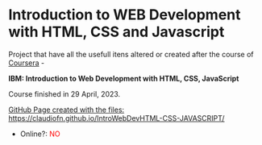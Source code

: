 # Introduction to WEB Development with HTML, CSS and Javascript

Project that have all the usefull itens altered or created after the course of [Coursera](https://www.coursera.org/) - 

**IBM: Introduction to Web Development with HTML, CSS, JavaScript**

Course finished in 29 April, 2023.

<ins>GitHub Page created with the files:</ins> https://claudiofn.github.io/IntroWebDevHTML-CSS-JAVASCRIPT/ 

- Online?: <span style="color:red;">NO</span>
